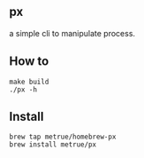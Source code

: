## px

a simple cli to manipulate process.

## How to

```
make build
./px -h
```

## Install

```
brew tap metrue/homebrew-px
brew install metrue/px
```
